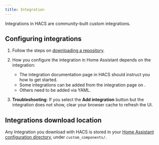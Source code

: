 ```yaml
---
title: Integration
---
```


Integrations in HACS are community-built custom integrations.


## Configuring integrations

1. Follow the steps on [downloading a repository](/docs/use/download_repository.md).

2. How you configure the integration in Home Assistant depends on the integration:

    - The integration documentation page in HACS should instruct you how to get started.
    - Some integrations can be added from the integration page on <!-- hacs:my integrations title="**{{coreui('panel.config')}}** > **{{coreui('ui.panel.config.dashboard.devices.main')}}**" -->.
    - Others need to be added via YAML.
3. **Troubleshooting**: If you select the **Add integration** button but the integration does not show, clear your browser cache to refresh the UI.


## Integrations download location

Any Integration you download with HACS is stored in your [Home Assistant configuration directory](https://www.home-assistant.io/docs/configuration/#to-find-the-configuration-directory), under `custom_components/`.
